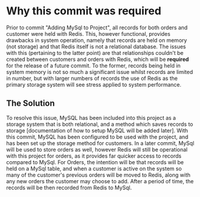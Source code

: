<h1>Why this commit was required</h1>
Prior to commit "Adding MySql to Project", all records for both orders and customer were held with Redis. This, however functional, provides drawbacks in system operation, namely that records are held on memory (not storage) and that Redis itself is not a relational database. The issues with this (pertaining to the latter point) are that relationships couldn't be created between customers and orders with Redis, which will be <b>required</b> for the release of a future commit. To the former, records being held in system memory is not so much a significant issue whilst records are limited in number, but with larger numbers of records the use of Redis as the primary storage system will see stress applied to system performance.
<h2>The Solution</h2>
To resolve this issue, MySQL has been included into this project as a storage system that is both relational, and a method which saves records to storage [documentation of how to setup MySQL will be added later]. With this commit, MySQL has been configured to be used with the project, and has been set up the storage method for customers. In a later commit, MySql will be used to store orders as well, however Redis will still be operational with this project for orders, as it provides far quicker access to records compared to MySql. For Orders, the intention will be that records will be held on a MySql table, and when a customer is active on the system so many of the customer's previous orders will be moved to Redis, along with any new orders the customer may choose to add. After a period of time, the records will be then recorded from Redis to MySql.